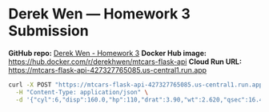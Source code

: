 # Derek Wen — Homework 3 Submission

**GitHub repo:** [Derek Wen - Homework 3](https://github.com/Derek-Wen/Mtcars-Flask-Api)
**Docker Hub image:** https://hub.docker.com/r/derekhwen/mtcars-flask-api
**Cloud Run URL:** https://mtcars-flask-api-427327765085.us-central1.run.app

```bash
curl -X POST "https://mtcars-flask-api-427327765085.us-central1.run.app/predict" \
  -H "Content-Type: application/json" \
  -d '{"cyl":6,"disp":160.0,"hp":110,"drat":3.90,"wt":2.620,"qsec":16.46,"vs":0,"am":1,"gear":4,"carb":4}'
```